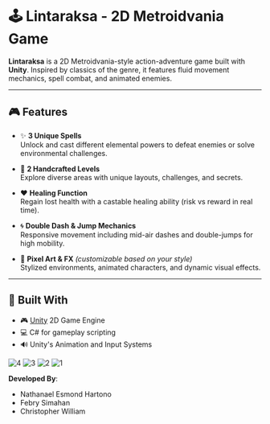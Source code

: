 # 🕹️ Lintaraksa - 2D Metroidvania Game

**Lintaraksa** is a 2D Metroidvania-style action-adventure game built with **Unity**. Inspired by classics of the genre, it features fluid movement mechanics, spell combat, and animated enemies. 

---
## 🎮 Features

- ✨ **3 Unique Spells**  
  Unlock and cast different elemental powers to defeat enemies or solve environmental challenges.

- 🧭 **2 Handcrafted Levels**  
  Explore diverse areas with unique layouts, challenges, and secrets.

- ❤️ **Healing Function**  
  Regain lost health with a castable healing ability (risk vs reward in real time).

- 🌀 **Double Dash & Jump Mechanics**  
  Responsive movement including mid-air dashes and double-jumps for high mobility.

- 🎨 **Pixel Art & FX** *(customizable based on your style)*  
  Stylized environments, animated characters, and dynamic visual effects.

---

## 🧱 Built With

- 🎮 [Unity](https://unity.com/) 2D Game Engine
- 💻 C# for gameplay scripting
- 🔊 Unity's Animation and Input Systems

![4](https://github.com/user-attachments/assets/ae58fdd7-8e60-4c91-85ed-eb407535b8e9)
![3](https://github.com/user-attachments/assets/43e65d9e-64eb-40e4-b8d3-1184c586d532)
![2](https://github.com/user-attachments/assets/38bad57b-a80a-4ee4-8fba-cfb5dcc9cf11)
![1](https://github.com/user-attachments/assets/9415f957-7622-4d68-98d9-6bedc1942ce5)

**Developed By**:
- Nathanael Esmond Hartono
- Febry Simahan
- Christopher William
